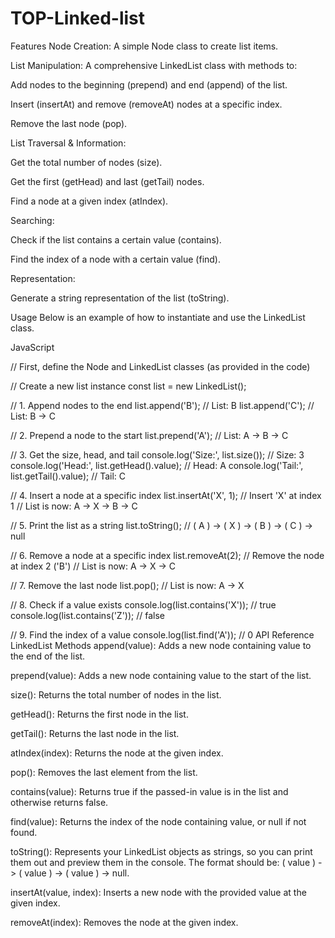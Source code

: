 # TOP-Linked-list

Features
Node Creation: A simple Node class to create list items.

List Manipulation: A comprehensive LinkedList class with methods to:

Add nodes to the beginning (prepend) and end (append) of the list.

Insert (insertAt) and remove (removeAt) nodes at a specific index.

Remove the last node (pop).

List Traversal & Information:

Get the total number of nodes (size).

Get the first (getHead) and last (getTail) nodes.

Find a node at a given index (atIndex).

Searching:

Check if the list contains a certain value (contains).

Find the index of a node with a certain value (find).

Representation:

Generate a string representation of the list (toString).

Usage
Below is an example of how to instantiate and use the LinkedList class.

JavaScript

// First, define the Node and LinkedList classes (as provided in the code)

// Create a new list instance
const list = new LinkedList();

// 1. Append nodes to the end
list.append('B'); // List: B
list.append('C'); // List: B -> C

// 2. Prepend a node to the start
list.prepend('A'); // List: A -> B -> C

// 3. Get the size, head, and tail
console.log('Size:', list.size()); // Size: 3
console.log('Head:', list.getHead().value); // Head: A
console.log('Tail:', list.getTail().value); // Tail: C

// 4. Insert a node at a specific index
list.insertAt('X', 1); // Insert 'X' at index 1
// List is now: A -> X -> B -> C

// 5. Print the list as a string
list.toString(); // ( A ) -> ( X ) -> ( B ) -> ( C ) -> null

// 6. Remove a node at a specific index
list.removeAt(2); // Remove the node at index 2 ('B')
// List is now: A -> X -> C

// 7. Remove the last node
list.pop();
// List is now: A -> X

// 8. Check if a value exists
console.log(list.contains('X')); // true
console.log(list.contains('Z')); // false

// 9. Find the index of a value
console.log(list.find('A')); // 0
API Reference
LinkedList Methods
append(value): Adds a new node containing value to the end of the list.

prepend(value): Adds a new node containing value to the start of the list.

size(): Returns the total number of nodes in the list.

getHead(): Returns the first node in the list.

getTail(): Returns the last node in the list.

atIndex(index): Returns the node at the given index.

pop(): Removes the last element from the list.

contains(value): Returns true if the passed-in value is in the list and otherwise returns false.

find(value): Returns the index of the node containing value, or null if not found.

toString(): Represents your LinkedList objects as strings, so you can print them out and preview them in the console. The format should be: ( value ) -> ( value ) -> ( value ) -> null.

insertAt(value, index): Inserts a new node with the provided value at the given index.

removeAt(index): Removes the node at the given index.

